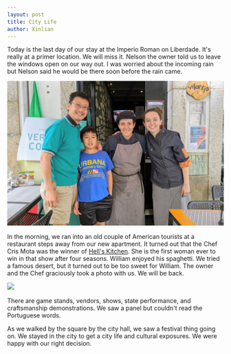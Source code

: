 ```yaml
---
layout: post
title: City Life
author: Xinlian
---
```


Today is the last day of our stay at the Imperio Roman on Liberdade.  It's really at a primer location.  We will miss it.  Nelson the owner told us to leave the windows open on our way out.  I was worried about the incoming rain but Nelson said he would be there soon before the rain came.

![](/images/IMG_20190929_153049.jpg)

In the morning, we ran into an old couple of American tourists at a restaurant steps away from our new apartment.  It turned out that the Chef Cris Mota was the winner of [Hell's Kitchen](https://vejasp.abril.com.br/blog/arnaldo-lorencato/hell-8217-s-kitchen-cris-e-a-vitoriosa-no-programa-apresentado-por-danielle-dahoui/).  She is the first woman ever to win in that show after four seasons.  William enjoyed his spaghetti.  We tried a famous desert, but it turned out to be too sweet for William.  The owner and the Chef graciously took a photo with us.  We will be back.

![](https://live.staticflickr.com/65535/49068247348_b5d33abe99_z.jpg)

There are game stands, vendors, shows, state performance, and craftsmanship demonstrations.  We saw a panel but couldn't read the Portuguese words.  

As we walked by the square by the city hall, we saw a festival thing going on.  We stayed in the city to get a city life and cultural exposures.  We were happy with our right decision.
